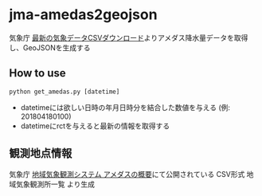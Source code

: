 jma-amedas2geojson
======

気象庁 [最新の気象データCSVダウンロード](http://www.data.jma.go.jp/obd/stats/data/mdrr/docs/csv_dl_readme.html)よりアメダス降水量データを取得し、GeoJSONを生成する

## How to use

```
python get_amedas.py [datetime]
```

* datetimeには欲しい日時の年月日時分を結合した数値を与える (例: 201804180100)
* datetimeにrctを与えると最新の情報を取得する


## 観測地点情報

気象庁 [地域気象観測システム アメダスの概要](http://www.jma.go.jp/jma/kishou/know/amedas/kaisetsu.html)にて公開されている CSV形式 地域気象観測所一覧 より生成

